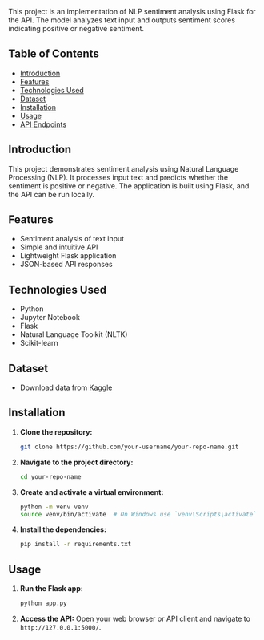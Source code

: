 

This project is an implementation of NLP sentiment analysis using Flask for the API. The model analyzes text input and outputs sentiment scores indicating positive or negative sentiment.

## Table of Contents

- [Introduction](#introduction)
- [Features](#features)
- [Technologies Used](#technologies-used)
- [Dataset](#dataset)
- [Installation](#installation)
- [Usage](#usage)
- [API Endpoints](#api-endpoints)


## Introduction

This project demonstrates sentiment analysis using Natural Language Processing (NLP). It processes input text and predicts whether the sentiment is positive or negative. The application is built using Flask, and the API can be run locally.

## Features

- Sentiment analysis of text input
- Simple and intuitive API
- Lightweight Flask application
- JSON-based API responses

## Technologies Used

- Python
- Jupyter Notebook
- Flask
- Natural Language Toolkit (NLTK)
- Scikit-learn

## Dataset
- Download data from [Kaggle](https://www.kaggle.com/datasets/kazanova/sentiment140)

## Installation

1. **Clone the repository:**
    ```sh
    git clone https://github.com/your-username/your-repo-name.git
    ```
2. **Navigate to the project directory:**
    ```sh
    cd your-repo-name
    ```
3. **Create and activate a virtual environment:**
    ```sh
    python -m venv venv
    source venv/bin/activate  # On Windows use `venv\Scripts\activate`
    ```
4. **Install the dependencies:**
    ```sh
    pip install -r requirements.txt
    ```

## Usage

1. **Run the Flask app:**
    ```sh
    python app.py
    ```
2. **Access the API:**
    Open your web browser or API client and navigate to `http://127.0.0.1:5000/`.


